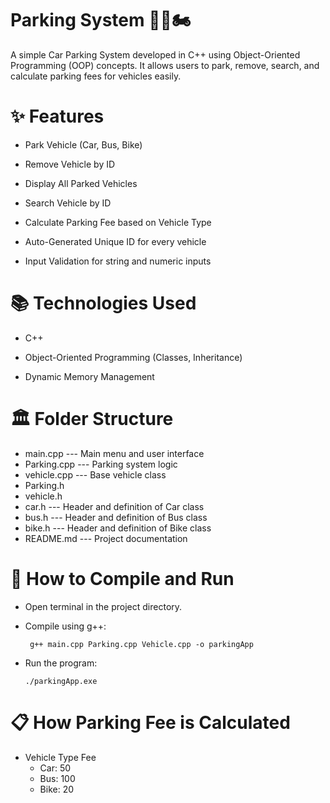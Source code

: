 # Parking System 🚗🚌🏍️

A simple Car Parking System developed in C++ using Object-Oriented Programming (OOP) concepts. It allows users to park, remove, search, and calculate parking fees for vehicles easily.

# ✨ Features

* Park Vehicle (Car, Bus, Bike)

* Remove Vehicle by ID

* Display All Parked Vehicles

* Search Vehicle by ID

* Calculate Parking Fee based on Vehicle Type

* Auto-Generated Unique ID for every vehicle

* Input Validation for string and numeric inputs

# 📚 Technologies Used

* C++

* Object-Oriented Programming (Classes, Inheritance)

* Dynamic Memory Management

# 🏛️ Folder Structure

* main.cpp --- Main menu and user interface
* Parking.cpp --- Parking system logic
* vehicle.cpp --- Base vehicle class
* Parking.h
* vehicle.h
* car.h --- Header and definition of Car class
* bus.h --- Header and definition of Bus class
* bike.h --- Header and definition of Bike class
* README.md --- Project documentation

# 🚀 How to Compile and Run

* Open terminal in the project directory.

* Compile using g++:

       g++ main.cpp Parking.cpp Vehicle.cpp -o parkingApp
* Run the program:

      ./parkingApp.exe
# 📋 How Parking Fee is Calculated

* Vehicle Type Fee
     * Car: 50
     * Bus: 100
     * Bike: 20
